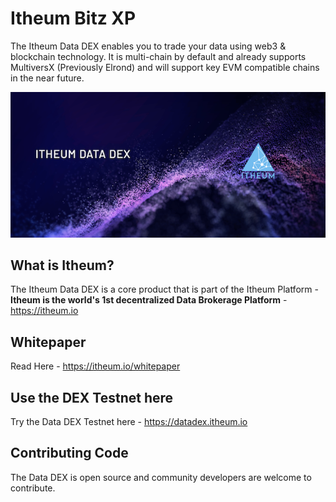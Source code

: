 # Itheum Bitz XP

The Itheum Data DEX enables you to trade your data using web3 & blockchain technology. It is multi-chain by default and already supports MultiversX (Previously Elrond) and will support key EVM compatible chains in the near future.

![Itheum Data DEX](https://raw.githubusercontent.com/Itheum/data-dex/main/itheum-dex-hero.png)

## What is Itheum?

The Itheum Data DEX is a core product that is part of the Itheum Platform - **Itheum is the world's 1st decentralized Data Brokerage Platform** - https://itheum.io

## Whitepaper

Read Here - https://itheum.io/whitepaper

## Use the DEX Testnet here

Try the Data DEX Testnet here - https://datadex.itheum.io

## Contributing Code

The Data DEX is open source and community developers are welcome to contribute.
